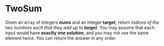 # TwoSum
Given an array of integers **nums** and an integer **target**, return _indices of the two numbers such that they add up to_ **_target_**.
You may assume that each input would have **exactly one solution**, and you may not use the same element twice.
You can return the answer in any order.
